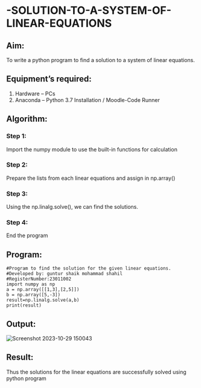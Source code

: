 # -SOLUTION-TO-A-SYSTEM-OF-LINEAR-EQUATIONS
## Aim:
To write a python program to find a solution to a system of linear equations.
## Equipment’s required:
1. 	Hardware – PCs
2. 	Anaconda – Python 3.7 Installation / Moodle-Code Runner
## Algorithm:
### Step 1: 
Import the numpy module to use the built-in functions for calculation
### Step 2: 
Prepare the lists from each linear equations and assign in np.array()
### Step 3: 
Using the np.linalg.solve(), we can find the solutions.
### Step 4: 
End the program
## Program:
```
#Program to find the solution for the given linear equations.
#Developed by: guntur shaik mohammad shahil
#RegisterNumber:23011002
import numpy as np
a = np.array([[1,3],[2,5]])
b = np.array([5,-3])
result=np.linalg.solve(a,b)
print(result)
```
## Output:
![Screenshot 2023-10-29 150043](https://github.com/mohammadshahil09/-SOLUTION-TO-A-SYSTEM-OF-LINEAR-EQUATIONS/assets/145742840/1cbb8362-454f-4306-81f2-73840c0c96a2)

## Result: 
Thus the solutions for the linear equations are successfully solved using python program

